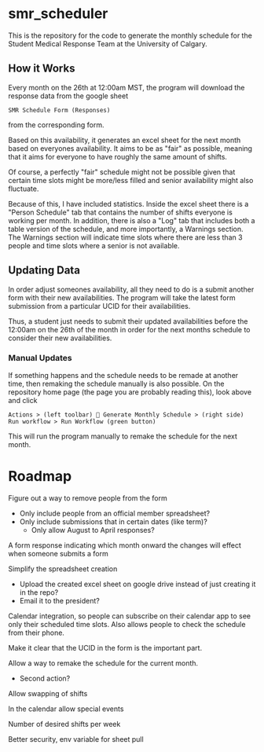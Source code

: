 # smr_scheduler
This is the repository for the code to generate the monthly schedule for the Student Medical Response Team at the University of Calgary.
## How it Works
Every month on the 26th at 12:00am MST, the program will download the response data from the google sheet
```
SMR Schedule Form (Responses)
```
from the corresponding form.

Based on this availability, it generates an excel sheet for the next month based on everyones availability. It aims to be as "fair" as possible, meaning that it aims for everyone to have roughly the same amount of shifts.

Of course, a perfectly "fair" schedule might not be possible given that certain time slots might be more/less filled and senior availability might also fluctuate.

Because of this, I have included statistics. Inside the excel sheet there is a "Person Schedule" tab that contains the number of shifts everyone is working per month. In addition, there is also a "Log" tab that includes both a table version of the schedule, and more importantly, a Warnings section. The Warnings section will indicate time slots where there are less than 3 people and time slots where a senior is not available.
## Updating Data
In order adjust someones availability, all they need to do is a submit another form with their new availabilities. The program will take the latest form submission from a particular UCID for their availabilities.

Thus, a student just needs to submit their updated availabilities before the 12:00am on the 26th of the month in order for the next months schedule to consider their new availabilities.
### Manual Updates
If something happens and the schedule needs to be remade at another time, then remaking the schedule manually is also possible. On the repository home page (the page you are probably reading this), look above and click
```
Actions > (left toolbar) 📅 Generate Monthly Schedule > (right side) Run workflow > Run Workflow (green button)
```
This will run the program manually to remake the schedule for the next month.
# Roadmap
Figure out a way to remove people from the form
- Only include people from an official member spreadsheet?
- Only include submissions that in certain dates (like term)?
  - Only allow August to April responses?

A form response indicating which month onward the changes will effect when someone submits a form

Simplify the spreadsheet creation
- Upload the created excel sheet on google drive instead of just creating it in the repo?
- Email it to the president?

Calendar integration, so people can subscribe on their calendar app to see only their scheduled time slots. Also allows people to check the schedule from their phone.

Make it clear that the UCID in the form is the important part.

Allow a way to remake the schedule for the current month.
- Second action?

Allow swapping of shifts

In the calendar allow special events

Number of desired shifts per week

Better security, env variable for sheet pull
